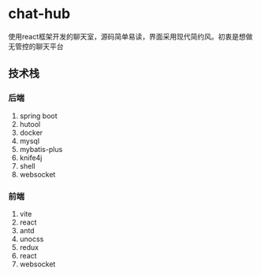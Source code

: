 # chat-hub

使用react框架开发的聊天室，源码简单易读，界面采用现代简约风。初衷是想做无管控的聊天平台

## 技术栈

### 后端

1. spring boot
2. hutool
3. docker
4. mysql
5. mybatis-plus
6. knife4j
7. shell 
8. websocket

### 前端

1. vite
2. react
3. antd
4. unocss
5. redux
6. react
7. websocket
